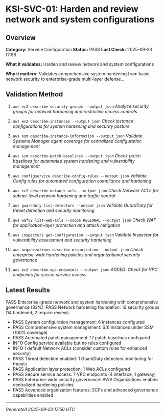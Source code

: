 # KSI-SVC-01: Harden and review network and system configurations

## Overview

**Category:** Service Configuration
**Status:** PASS
**Last Check:** 2025-09-23 17:56

**What it validates:** Harden and review network and system configurations

**Why it matters:** Validates comprehensive system hardening from basic network security to enterprise-grade multi-layer defense...

## Validation Method

1. `aws ec2 describe-security-groups --output json`
   *Analyze security groups for network hardening and restrictive access controls*

2. `aws ec2 describe-instances --output json`
   *Check instance configurations for system hardening and security posture*

3. `aws ssm describe-instance-information --output json`
   *Validate Systems Manager agent coverage for centralized configuration management*

4. `aws ssm describe-patch-baselines --output json`
   *Check patch baselines for automated system hardening and vulnerability management*

5. `aws configservice describe-config-rules --output json`
   *Validate Config rules for automated configuration compliance and hardening*

6. `aws ec2 describe-network-acls --output json`
   *Check Network ACLs for subnet-level network hardening and traffic control*

7. `aws guardduty list-detectors --output json`
   *Validate GuardDuty for threat detection and security monitoring*

8. `aws wafv2 list-web-acls --scope REGIONAL --output json`
   *Check WAF for application-layer protection and attack mitigation*

9. `aws inspector2 get-configuration --output json`
   *Validate Inspector for vulnerability assessment and security hardening*

10. `aws organizations describe-organization --output json`
   *Check enterprise-wide hardening policies and organizational security governance*

11. `aws ec2 describe-vpc-endpoints --output json`
   *ADDED: Check for VPC endpoints for secure service access.*

## Latest Results

PASS Enterprise-grade network and system hardening with comprehensive governance (82%): PASS Network hardening foundation: 16 security groups (14 hardened, 2 require review)
- PASS System configuration management: 6 instances configured
- PASS Comprehensive system management: 6/6 instances under SSM (100% coverage)
- PASS Automated patch management: 17 patch baselines configured
- INFO Config service available but no rules configured
- INFO 1 default Network ACLs (consider custom rules for enhanced security)
- PASS Threat detection enabled: 1 GuardDuty detectors monitoring for threats
- PASS Application layer protection: 1 Web ACLs configured
- PASS Secure service access: 7 VPC endpoints (4 interface, 1 gateway)
- PASS Enterprise-wide security governance: AWS Organizations enables centralized hardening policies
- PASS Advanced organization features: SCPs and advanced governance capabilities enabled

---
*Generated 2025-09-23 17:56 UTC*